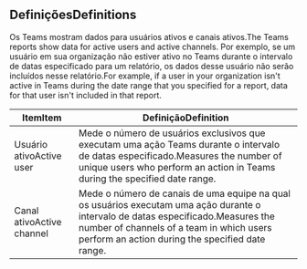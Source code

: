 ## <a name="definitions"></a><span data-ttu-id="2d015-101">Definições</span><span class="sxs-lookup"><span data-stu-id="2d015-101">Definitions</span></span>

<span data-ttu-id="2d015-102">Os Teams mostram dados para usuários ativos e canais ativos.</span><span class="sxs-lookup"><span data-stu-id="2d015-102">The Teams reports show data for active users and active channels.</span></span> <span data-ttu-id="2d015-103">Por exemplo, se um usuário em sua organização não estiver ativo no Teams durante o intervalo de datas especificado para um relatório, os dados desse usuário não serão incluídos nesse relatório.</span><span class="sxs-lookup"><span data-stu-id="2d015-103">For example, if a user in your organization isn't active in Teams during the date range that you specified for a report, data for that user isn't included in that report.</span></span>

|<span data-ttu-id="2d015-104">Item</span><span class="sxs-lookup"><span data-stu-id="2d015-104">Item</span></span>  |<span data-ttu-id="2d015-105">Definição</span><span class="sxs-lookup"><span data-stu-id="2d015-105">Definition</span></span>  |
|---------|---------|
|<span data-ttu-id="2d015-106">Usuário ativo</span><span class="sxs-lookup"><span data-stu-id="2d015-106">Active user</span></span>     |<span data-ttu-id="2d015-107">Mede o número de usuários exclusivos que executam uma ação Teams durante o intervalo de datas especificado.</span><span class="sxs-lookup"><span data-stu-id="2d015-107">Measures the number of unique users who perform an action in Teams during the specified date range.</span></span>    |
|<span data-ttu-id="2d015-108">Canal ativo</span><span class="sxs-lookup"><span data-stu-id="2d015-108">Active channel</span></span>    |<span data-ttu-id="2d015-109">Mede o número de canais de uma equipe na qual os usuários executam uma ação durante o intervalo de datas especificado.</span><span class="sxs-lookup"><span data-stu-id="2d015-109">Measures the number of channels of a team in which users perform an action during the specified date range.</span></span>           |
